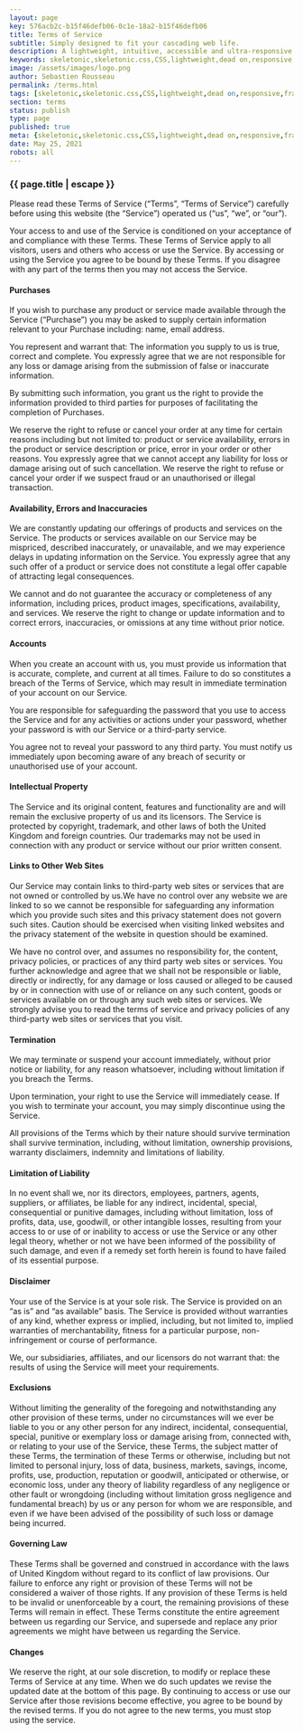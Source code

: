 ```yaml
---
layout: page
key: 576acb2c-b15f46defb06-0c1e-18a2-b15f46defb06
title: Terms of Service
subtitle: Simply designed to fit your cascading web life.
description: A lightweight, intuitive, accessible and ultra-responsive CSS Framework to streamline your Digital and Mobile Web development needs.
keywords: skeletonic,skeletonic.css,CSS,lightweight,dead on,responsive,framework,semantic,mobile-first,modern,style-agnostic,front-end,frontend,grid system,typography
image: /assets/images/logo.png
author: Sebastien Rousseau
permalink: /terms.html
tags: [skeletonic,skeletonic.css,CSS,lightweight,dead on,responsive,framework,semantic,mobile-first,modern,style-agnostic,front-end,frontend,grid system,typography]
section: terms
status: publish
type: page
published: true
meta: {skeletonic,skeletonic.css,CSS,lightweight,dead on,responsive,framework,semantic,mobile-first,modern,style-agnostic,front-end,frontend,grid system,typography}
date: May 25, 2021
robots: all
---
```


### {{ page.title | escape }}

Please read these Terms of Service (“Terms”, “Terms of Service”) carefully before using this website (the “Service”) operated us (“us”, “we”, or “our”).

Your access to and use of the Service is conditioned on your acceptance of and compliance with these Terms. These Terms of Service apply to all visitors, users and others who access or use the Service. By accessing or using the Service you agree to be bound by these Terms. If you disagree with any part of the terms then you may not access the Service.

#### Purchases

If you wish to purchase any product or service made available through the Service (“Purchase”) you may be asked to supply certain information relevant to your Purchase including: name, email address.

You represent and warrant that: The information you supply to us is true, correct and complete. You expressly agree that we are not responsible for any loss or damage arising from the submission of false or inaccurate information.

By submitting such information, you grant us the right to provide the information provided to third parties for purposes of facilitating the completion of Purchases.

We reserve the right to refuse or cancel your order at any time for certain reasons including but not limited to: product or service availability, errors in the product or service description or price, error in your order or other reasons. You expressly agree that we cannot accept any liability for loss or damage arising out of such cancellation. We reserve the right to refuse or cancel your order if we suspect fraud or an unauthorised or illegal transaction.

#### Availability, Errors and Inaccuracies

We are constantly updating our offerings of products and services on the Service. The products or services available on our Service may be mispriced, described inaccurately, or unavailable, and we may experience delays in updating information on the Service. You expressly agree that any such offer of a product or service does not constitute a legal offer capable of attracting legal consequences.

We cannot and do not guarantee the accuracy or completeness of any information, including prices, product images, specifications, availability, and services. We reserve the right to change or update information and to correct errors, inaccuracies, or omissions at any time without prior notice.

#### Accounts

When you create an account with us, you must provide us information that is accurate, complete, and current at all times. Failure to do so constitutes a breach of the Terms of Service, which may result in immediate termination of your account on our Service.

You are responsible for safeguarding the password that you use to access the Service and for any activities or actions under your password, whether your password is with our Service or a third-party service.

You agree not to reveal your password to any third party. You must notify us immediately upon becoming aware of any breach of security or unauthorised use of your account.

#### Intellectual Property

The Service and its original content, features and functionality are and will remain the exclusive property of us and its licensors. The Service is protected by copyright, trademark, and other laws of both the United Kingdom and foreign countries. Our trademarks may not be used in connection with any product or service without our prior written consent.

#### Links to Other Web Sites

Our Service may contain links to third-party web sites or services that are not owned or controlled by us.We have no control over any website we are linked to so we cannot be responsible for safeguarding any information which you provide such sites and this privacy statement does not govern such sites. Caution should be exercised when visiting linked websites and the privacy statement of the website in question should be examined.

We have no control over, and assumes no responsibility for, the content, privacy policies, or practices of any third party web sites or services. You further acknowledge and agree that we shall not be responsible or liable, directly or indirectly, for any damage or loss caused or alleged to be caused by or in connection with use of or reliance on any such content, goods or services available on or through any such web sites or services. We strongly advise you to read the terms of service and privacy policies of any third-party web sites or services that you visit.

#### Termination

We may terminate or suspend your account immediately, without prior notice or liability, for any reason whatsoever, including without limitation if you breach the Terms.

Upon termination, your right to use the Service will immediately cease. If you wish to terminate your account, you may simply discontinue using the Service.

All provisions of the Terms which by their nature should survive termination shall survive termination, including, without limitation, ownership provisions, warranty disclaimers, indemnity and limitations of liability.

#### Limitation of Liability

In no event shall we, nor its directors, employees, partners, agents, suppliers, or affiliates, be liable for any indirect, incidental, special, consequential or punitive damages, including without limitation, loss of profits, data, use, goodwill, or other intangible losses, resulting from your access to or use of or inability to access or use the Service or any other legal theory, whether or not we have been informed of the possibility of such damage, and even if a remedy set forth herein is found to have failed of its essential purpose.

#### Disclaimer

Your use of the Service is at your sole risk. The Service is provided on an “as is” and “as available” basis. The Service is provided without warranties of any kind, whether express or implied, including, but not limited to, implied warranties of merchantability, fitness for a particular purpose, non-infringement or course of performance.

We, our subsidiaries, affiliates, and our licensors do not warrant that: the results of using the Service will meet your requirements.

#### Exclusions

Without limiting the generality of the foregoing and notwithstanding any other provision of these terms, under no circumstances will we ever be liable to you or any other person for any indirect, incidental, consequential, special, punitive or exemplary loss or damage arising from, connected with, or relating to your use of the Service, these Terms, the subject matter of these Terms, the termination of these Terms or otherwise, including but not limited to personal injury, loss of data, business, markets, savings, income, profits, use, production, reputation or goodwill, anticipated or otherwise, or economic loss, under any theory of liability regardless of any negligence or other fault or wrongdoing (including without limitation gross negligence and fundamental breach) by us or any person for whom we are responsible, and even if we have been advised of the possibility of such loss or damage being incurred.

#### Governing Law

These Terms shall be governed and construed in accordance with the laws of United Kingdom without regard to its conflict of law provisions. Our failure to enforce any right or provision of these Terms will not be considered a waiver of those rights. If any provision of these Terms is held to be invalid or unenforceable by a court, the remaining provisions of these Terms will remain in effect. These Terms constitute the entire agreement between us regarding our Service, and supersede and replace any prior agreements we might have between us regarding the Service.

#### Changes

We reserve the right, at our sole discretion, to modify or replace these Terms of Service at any time. When we do such updates we revise the updated date at the bottom of this page. By continuing to access or use our Service after those revisions become effective, you agree to be bound by the revised terms. If you do not agree to the new terms, you must stop using the service.
